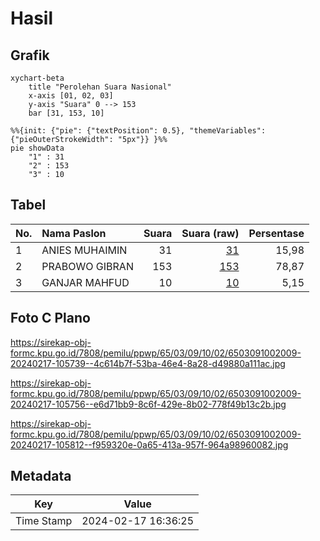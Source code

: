 # Hasil

## Grafik

```mermaid
xychart-beta
    title "Perolehan Suara Nasional"
    x-axis [01, 02, 03]
    y-axis "Suara" 0 --> 153
    bar [31, 153, 10]
```

```mermaid
%%{init: {"pie": {"textPosition": 0.5}, "themeVariables": {"pieOuterStrokeWidth": "5px"}} }%%
pie showData
    "1" : 31
    "2" : 153
    "3" : 10
```

## Tabel

| No. | Nama Paslon    | Suara | Suara (raw) | Persentase |
|:--- |:-------------- | -----:| -----------:| ----------:|
| 1   | ANIES MUHAIMIN | 31    | [31][p-1]   | 15,98      |
| 2   | PRABOWO GIBRAN | 153   | [153][p-2]  | 78,87      |
| 3   | GANJAR MAHFUD  | 10    | [10][p-3]   | 5,15       |


[p-1]: https://github.com/gigit-pemilu/pemilu-2024/blob/main/pilpres/hitung-suara/sub/65-kalimantan-utara/sub/03-nunukan/sub/09-nunukan-selatan/sub/1002-nunukan-selatan/sub/009-tps/sub/paslon-1.txt
[p-2]: https://github.com/gigit-pemilu/pemilu-2024/blob/main/pilpres/hitung-suara/sub/65-kalimantan-utara/sub/03-nunukan/sub/09-nunukan-selatan/sub/1002-nunukan-selatan/sub/009-tps/sub/paslon-2.txt
[p-3]: https://github.com/gigit-pemilu/pemilu-2024/blob/main/pilpres/hitung-suara/sub/65-kalimantan-utara/sub/03-nunukan/sub/09-nunukan-selatan/sub/1002-nunukan-selatan/sub/009-tps/sub/paslon-3.txt

## Foto C Plano

https://sirekap-obj-formc.kpu.go.id/7808/pemilu/ppwp/65/03/09/10/02/6503091002009-20240217-105739--4c614b7f-53ba-46e4-8a28-d49880a111ac.jpg

https://sirekap-obj-formc.kpu.go.id/7808/pemilu/ppwp/65/03/09/10/02/6503091002009-20240217-105756--e6d71bb9-8c6f-429e-8b02-778f49b13c2b.jpg

https://sirekap-obj-formc.kpu.go.id/7808/pemilu/ppwp/65/03/09/10/02/6503091002009-20240217-105812--f959320e-0a65-413a-957f-964a98960082.jpg


## Metadata

| Key        | Value               |
| ---------- | ------------------- |
| Time Stamp | 2024-02-17 16:36:25 |



